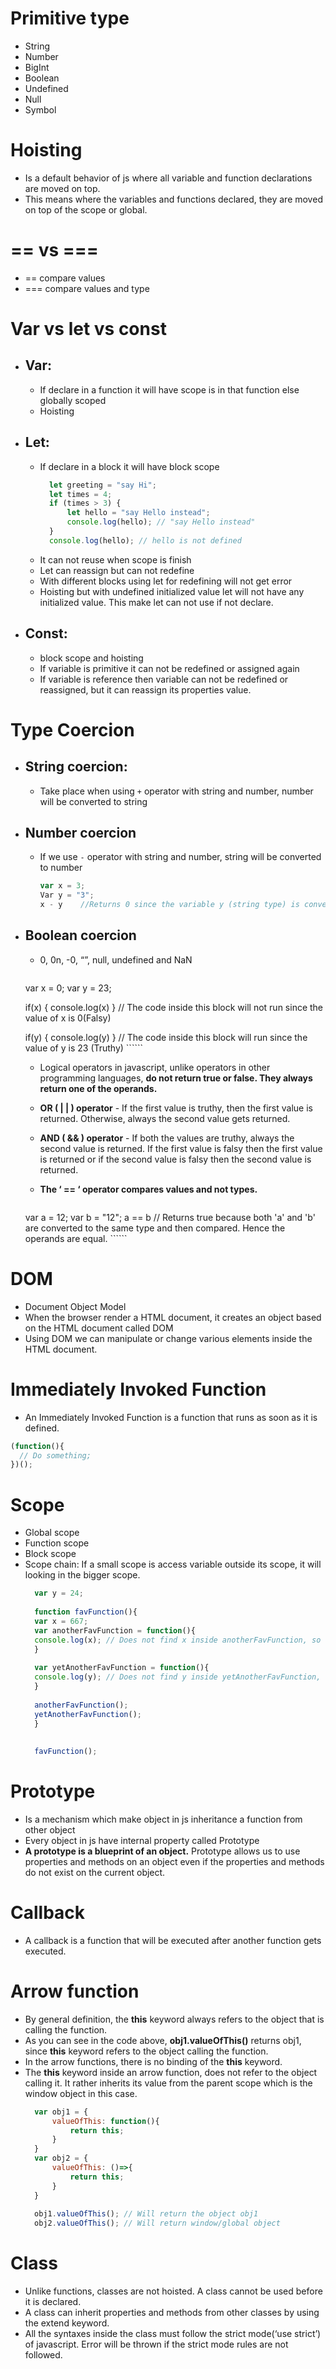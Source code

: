 # Primitive type
- String
- Number
- BigInt
- Boolean
- Undefined
- Null
- Symbol
# Hoisting
- Is a default behavior of js where all variable and function declarations are moved on top.
- This means where the variables and functions declared, they are moved on top of the scope or global.
# == vs ===
- == compare values
- === compare values and type
# Var vs let vs const
- ## Var:
	- If declare in a function it will have scope is in that function else globally scoped
	- Hoisting
- ## Let:
	- If declare in a block it will have block scope
	  ``````js
		let greeting = "say Hi";
		let times = 4;
		if (times > 3) {
			let hello = "say Hello instead";
			console.log(hello); // "say Hello instead"
		}
		console.log(hello); // hello is not defined

	  ``````
	- It can not reuse when scope is finish
	- Let can reassign but can not redefine
	- With different blocks using let for redefining will not get error
	- Hoisting but with undefined initialized value let will not have any initialized value. This make let can not use if not declare.
- ## Const:
	- block scope and hoisting
	- If variable is primitive it can not be redefined or assigned again
	- If variable is reference then variable can not be redefined or reassigned, but it can reassign its properties value.
# Type Coercion
- ## String coercion:
	- Take place when using `+` operator with string and number, number will be converted to string
- ## Number coercion
	- If we use `-` operator with string and number, string will be converted to number
	  ``````js
	  var x = 3;
	  Var y = "3";
	  x - y    //Returns 0 since the variable y (string type) is converted to a number type
	  ``````
- ## Boolean coercion
	- 0, 0n, -0, “”, null, undefined and NaN
	  ``````js
	var x = 0;
	var y = 23;
		
	if(x) { console.log(x) }   // The code inside this block will not run since the value of x is 0(Falsy) 
		
	if(y) { console.log(y) }    // The code inside this block will run since the value of y is 23 (Truthy)
	  ``````
	- Logical operators in javascript, unlike operators in other programming languages, **do not return true or false. They always return one of the operands.**  
  
	- **OR ( | | ) operator** - If the first value is truthy, then the first value is returned. Otherwise, always the second value gets returned.  
  
	- **AND ( && ) operator** - If both the values are truthy, always the second value is returned. If the first value is falsy then the first value is returned or if the second value is falsy then the second value is returned.
	- **The ‘ == ‘ operator compares values and not types.**
	  ``````js
	var a = 12;
	var b = "12";
	a == b // Returns true because both 'a' and 'b' are converted to the same type and then compared. Hence the operands are equal.
	  ``````
# DOM 
- Document Object Model
- When the browser render a HTML document, it creates an object based on the HTML document called DOM
- Using DOM we can manipulate or change various elements inside the HTML document.
# Immediately Invoked Function
- An Immediately Invoked Function is a function that runs as soon as it is defined.
`````js  
(function(){ 
  // Do something;
})();
`````
# Scope
- Global scope
- Function scope
- Block scope
- Scope chain: If a small scope is access variable outside its scope, it will looking in the bigger scope.
  ``````js
	var y = 24;
	
	function favFunction(){
	var x = 667;
	var anotherFavFunction = function(){
	console.log(x); // Does not find x inside anotherFavFunction, so looks for variable inside favFunction, outputs 667
	}
	
	var yetAnotherFavFunction = function(){
	console.log(y); // Does not find y inside yetAnotherFavFunction, so looks for variable inside favFunction and does not find it, so looks for variable in global scope, finds it and outputs 24
	}
	
	anotherFavFunction();
	yetAnotherFavFunction();
	}
	
	
	favFunction();
  ``````
# Prototype
- Is a mechanism which make object in js inheritance a function from other object
- Every object in js have internal property called Prototype
- **A prototype is a blueprint of an object.** Prototype allows us to use properties and methods on an object even if the properties and methods do not exist on the current object.
# Callback 
- A callback is a function that will be executed after another function gets executed.
# Arrow function
- By general definition, the **this** keyword always refers to the object that is calling the function.  
- As you can see in the code above, **obj1.valueOfThis()** returns obj1, since **this** keyword refers to the object calling the function.  
- In the arrow functions, there is no binding of the **this** keyword.  
- The **this** keyword inside an arrow function, does not refer to the object calling it. It rather inherits its value from the parent scope which is the window object in this case.
  ``````js
	var obj1 = {
		valueOfThis: function(){
			return this;
		}
	}
	var obj2 = {
		valueOfThis: ()=>{
			return this;
		}
	}
	
	obj1.valueOfThis(); // Will return the object obj1
	obj2.valueOfThis(); // Will return window/global object
  ``````

# Class 
-   Unlike functions, classes are not hoisted. A class cannot be used before it is declared.
-   A class can inherit properties and methods from other classes by using the extend keyword.
-   All the syntaxes inside the class must follow the strict mode(‘use strict’) of javascript. Error will be thrown if the strict mode rules are not followed.